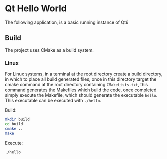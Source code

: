 # Qt Hello World

The following application, is a basic running instance of Qt6

## Build

The project uses CMake as a build system.

### Linux
For Linux systems, in a terminal at the root directory create a build directory, in which to place all build generated files, once in this directory target the cmake command at the root directory containing `CMakeLists.txt`, this command generates the Makefiles which build the code, once completed simply execute the Makefile, which should generate the executable `hello`. This executable can be executed with `./hello`.

Build:
```sh
mkdir build
cd build
cmake ..
make
```

Execute:
```sh
./hello
```
